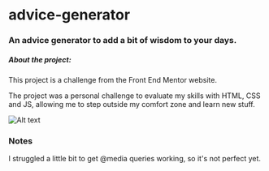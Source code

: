 # advice-generator
### An advice generator to add a bit of wisdom to your days.   

##### About the project:   
   
   This project is a challenge from the Front End Mentor website.

The project was a personal challenge to evaluate my skills with HTML, CSS and JS, allowing me to step outside my comfort zone and learn new stuff.   
   
![Alt text](https://i.imgur.com/3MKWFcn.png)   

### Notes
I struggled a little bit to get @media queries working, so it's not perfect yet.
